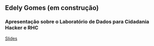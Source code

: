 ## Edely Gomes (em construção)

### Apresentação sobre o Laboratório de Dados para Cidadania Hacker e RHC

[Slides](https://github.com/Edely/edely.github.io/edit/master/index.md) 

